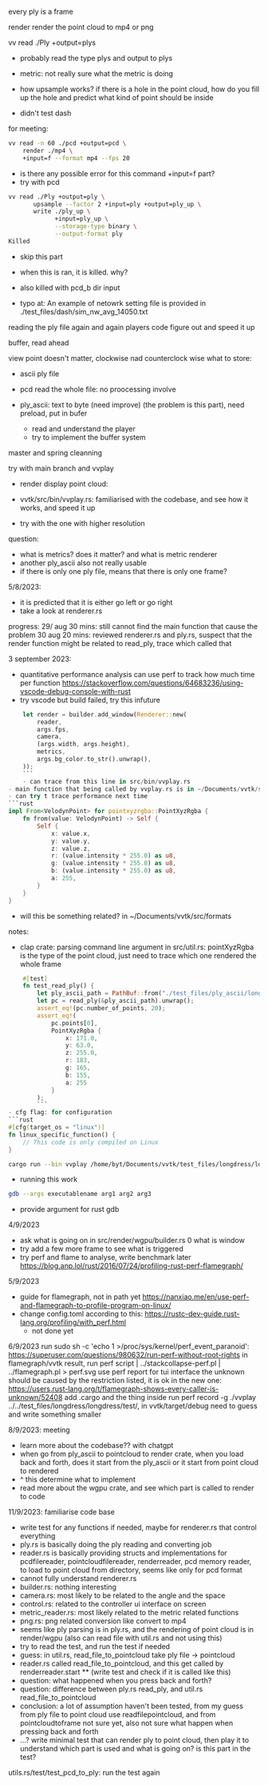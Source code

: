 
every ply is a frame

render render the point cloud to mp4 or png

vv read ./Ply +output=plys
- probably read the type plys and output to plys

- metric: not really sure what the metric is doing

- how upsample works? if there is a hole in the point cloud, how do you fill up the hole and predict what kind of point should be inside

- didn't test dash




for meeting:
```bash
vv read -n 60 ./pcd +output=pcd \
    render ./mp4 \
    +input=f --format mp4 --fps 20
```

- is there any possible error for this command +input=f part?
- try with pcd

```bash
vv read ./Ply +output=ply \
       upsample --factor 2 +input=ply +output=ply_up \
       write ./ply_up \
             +input=ply_up \
             --storage-type binary \
             --output-format ply
Killed
```
- skip this part
- when this is ran, it is killed. why?
- also killed with pcd_b dir input

- typo at: An example of netowrk setting file is provided in ./test_files/dash/sim_nw_avg_14050.txt


reading the ply file again and again
players code
figure out and speed it up

buffer, read ahead

view point doesn't matter, clockwise nad counterclock wise
what to store:
- ascii ply file

- pcd read the whole file: no proocessing involve
- ply_ascii: text to byte (need improve) (the problem is this part), need preload, put in bufer
    - read and understand the player
    - try to implement the buffer system

master and spring cleanning

try with main branch and vvplay

- render display point cloud: 

- vvtk/src/bin/vvplay.rs: familiarised with the codebase, and see how it works, and speed it up
- try with the one with higher resolution

question:
- what is metrics? does it matter? and what is metric renderer
- another ply_ascii also not really usable
- if there is only one ply file, means that there is only one frame?

5/8/2023:
- it is predicted that it is either go left or go right
- take a look at renderer.rs 


progress:
29/ aug 30 mins: still cannot find the main function that cause the problem
30 aug 20 mins: reviewed renderer.rs and ply.rs, suspect that the render function might be related to read_ply, trace which called that

3 september 2023:
- quantitative performance analysis can use perf to track how much time per function
https://stackoverflow.com/questions/64683236/using-vscode-debug-console-with-rust
- try vscode but build failed, try this infuture
```rust
    let render = builder.add_window(Renderer::new(
        reader,
        args.fps,
        camera,
        (args.width, args.height),
        metrics,
        args.bg_color.to_str().unwrap(),
    ));
    ```
    - can trace from this line in src/bin/vvplay.rs
- main function that being called by vvplay.rs is in ~/Documents/vvtk/src/render/wgpu
- can try t trace performance next time
```rust
impl From<VelodynPoint> for pointxyzrgba::PointXyzRgba {
    fn from(value: VelodynPoint) -> Self {
        Self {
            x: value.x,
            y: value.y,
            z: value.z,
            r: (value.intensity * 255.0) as u8,
            g: (value.intensity * 255.0) as u8,
            b: (value.intensity * 255.0) as u8,
            a: 255,
        }
    }
}
````
- will this be something related? in ~/Documents/vvtk/src/formats

notes:
- clap crate: parsing command line argument 
in src/util.rs: pointXyzRgba is the type of the point cloud, just need to trace which one rendered the whole frame
```rust
    #[test]
    fn test_read_ply() {
        let ply_ascii_path = PathBuf::from("./test_files/ply_ascii/longdress_vox10_1213_short.ply");
        let pc = read_ply(&ply_ascii_path).unwrap();
        assert_eq!(pc.number_of_points, 20);
        assert_eq!(
            pc.points[0],
            PointXyzRgba {
                x: 171.0,
                y: 63.0,
                z: 255.0,
                r: 183,
                g: 165,
                b: 155,
                a: 255
            }
        );
        ```
- cfg flag: for configuration
```rust
#[cfg(target_os = "linux")]
fn linux_specific_function() {
    // This code is only compiled on Linux
}
```
```bash
cargo run --bin vvplay /home/byt/Documents/vvtk/test_files/longdress/longdress/test
```
- running this work
```bash
gdb --args executablename arg1 arg2 arg3
```
- provide argument for rust gdb

4/9/2023
- ask what is going on in src/render/wgpu/builder.rs
    0 what is window
- try add a few more frame to see what is triggered
- try perf and flame to analyse, write benchmark later
https://blog.anp.lol/rust/2016/07/24/profiling-rust-perf-flamegraph/

5/9/2023
- guide for flamegraph, not in path yet https://nanxiao.me/en/use-perf-and-flamegraph-to-profile-program-on-linux/
- change config.toml according to this: https://rustc-dev-guide.rust-lang.org/profiling/with_perf.html
    - not done yet

6/9/2023
run sudo sh -c 'echo 1 >/proc/sys/kernel/perf_event_paranoid': https://superuser.com/questions/980632/run-perf-without-root-rights
in flamegraph/vvtk result, run perf script | ../stackcollapse-perf.pl | ../flamegraph.pl > perf.svg
use perf report for tui interface
the unknown should be caused by the restriction listed, it is ok in the new one: https://users.rust-lang.org/t/flamegraph-shows-every-caller-is-unknown/52408
add .cargo and the thing inside
run perf record -g ./vvplay ../../test_files/longdress/longdress/test/, in vvtk/target/debug
need to guess and write something smaller

8/9/2023: meeting
- learn more about the codebase?? with chatgpt
- when go from ply_ascii to pointcloud to render crate, when you load back and forth, does it start from the ply_ascii or it start from point cloud to rendered
- ^ this determine what to implement
- read more about the wgpu crate, and see which part is called to render to code

11/9/2023: familiarise code base
- write test for any functions if needed, maybe for renderer.rs that control everything
- ply.rs is basically doing the ply reading and converting job  
- reader.rs is basically providing structs and implementations for pcdfilereader, pointcloudfilereader, renderreader, pcd memory reader, to load to point cloud from directory, seems like only for pcd format
- cannot fully understand renderer.rs
- builder.rs: nothing interesting
- camera.rs: most likely to be related to the angle and the space
- control.rs: related to the controller ui interface on screen
- metric_reader.rs: most likely related to the metric related functions 
- png.rs: png related conversion like convert to mp4
- seems like ply parsing is in ply.rs, and the rendering of point cloud is in render/wgpu (also can read file with util.rs and not using this)
- try to read the test, and run the test if needed
- guess: in util.rs, read_file_to_pointcloud take ply file -> pointcloud<pointxyrgba>
- reader.rs called read_file_to_pointcloud, and this get called by renderreader.start ** (write test and check if it is called like this)
- question: what happened when you press back and forth?
- question: difference between ply.rs read_ply, and util.rs read_file_to_pointcloud
- conclusion: a lot of assumption haven't been tested, from my guess from ply file to point cloud use readfilepointcloud, and from pointcloudtoframe not sure yet, also not sure what happen when pressing back and forth
- ...? write minimal test that can render ply to point cloud, then play it to understand which part is used and what is going on? is this part in the test?





utils.rs/test/test_pcd_to_ply: run the test again
